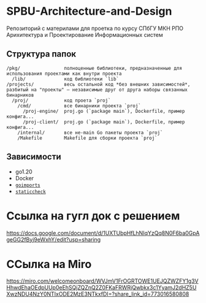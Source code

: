 # SPBU-Architecture-and-Design
Репозиторий с материлами для проетка по курсу СПбГУ МКН РПО Арихитектура и Проектирование Информационных систем

## Структура папок

```
/pkg/                полноценные библиотеки, предназначенные для использования проектами как внутри проекта
  /lib/              код библиотеки `lib`
/projects/           весь остальной код *без внешних зависимостей*, разбитый на "проекты" — независимые друг от друга наборы связанных бинарников
  /proj/             код проета `proj`
    /cmd/            все бинарники проекта `proj`
      /proj-engine/  proj.go (`package main`), Dockerfile, пример конфига... 
      /proj-client/  proj.go (`package main`), Dockerfile, пример конфига... 
    /internal/       все не-main Go пакеты проекта `proj`
    /Makefile        Makefile для сборки проекта `proj`
```

## Зависимости

- go1.20
- Docker
- [`goimports`](https://pkg.go.dev/golang.org/x/tools/cmd/goimports)
- [`staticcheck`](https://staticcheck.io/)

# Ссылка на гугл док с решением
https://docs.google.com/document/d/1UXTUbpHfLhNIqYzQq8N0F6ba0GpAgeGG2fByj9eWxhY/edit?usp=sharing

# ССылка на Miro
https://miro.com/welcomeonboard/WVJmV1FrOGRTOWE1UEJQZWZFY1g3VHhwdEhaOEdpUUp0eEhSQjZQZnQ2Z0FKaFRWRjQwbkx3c1YyamJ2dHZ5UXwzNDU4NzY0NTIxODE2MzE3NTkxfDI=?share_link_id=773016580808

